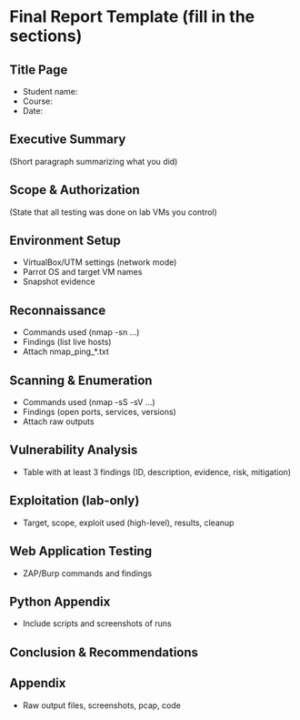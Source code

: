 # Final Report Template (fill in the sections)

## Title Page
- Student name:
- Course:
- Date:

## Executive Summary
(Short paragraph summarizing what you did)

## Scope & Authorization
(State that all testing was done on lab VMs you control)

## Environment Setup
- VirtualBox/UTM settings (network mode)
- Parrot OS and target VM names
- Snapshot evidence

## Reconnaissance
- Commands used (nmap -sn ...)
- Findings (list live hosts)
- Attach nmap_ping_*.txt

## Scanning & Enumeration
- Commands used (nmap -sS -sV ...)
- Findings (open ports, services, versions)
- Attach raw outputs

## Vulnerability Analysis
- Table with at least 3 findings (ID, description, evidence, risk, mitigation)

## Exploitation (lab-only)
- Target, scope, exploit used (high-level), results, cleanup

## Web Application Testing
- ZAP/Burp commands and findings

## Python Appendix
- Include scripts and screenshots of runs

## Conclusion & Recommendations

## Appendix
- Raw output files, screenshots, pcap, code
